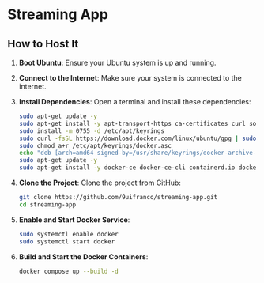 # Streaming App

## How to Host It

1. **Boot Ubuntu**: Ensure your Ubuntu system is up and running.

2. **Connect to the Internet**: Make sure your system is connected to the internet.

3. **Install Dependencies**: Open a terminal and install these dependencies:
    ```sh
    sudo apt-get update -y
    sudo apt-get install -y apt-transport-https ca-certificates curl software-properties-common git
    sudo install -m 0755 -d /etc/apt/keyrings
    sudo curl -fsSL https://download.docker.com/linux/ubuntu/gpg | sudo gpg --dearmor -o /usr/share/keyrings/docker-archive-keyring.gpg
    sudo chmod a+r /etc/apt/keyrings/docker.asc
    echo "deb [arch=amd64 signed-by=/usr/share/keyrings/docker-archive-keyring.gpg] https://download.docker.com/linux/ubuntu $(lsb_release -cs) stable" | sudo tee /etc/apt/sources.list.d/docker.list > /dev/null
    sudo apt-get update -y
    sudo apt-get install -y docker-ce docker-ce-cli containerd.io docker-compose-plugin docker-buildx-plugin
    ```

4. **Clone the Project**: Clone the project from GitHub:
    ```sh
    git clone https://github.com/9uifranco/streaming-app.git
    cd streaming-app
    ```


5. **Enable and Start Docker Service**:
    ```sh
    sudo systemctl enable docker
    sudo systemctl start docker
    ```

6. **Build and Start the Docker Containers**:
    ```sh
    docker compose up --build -d
    ```
